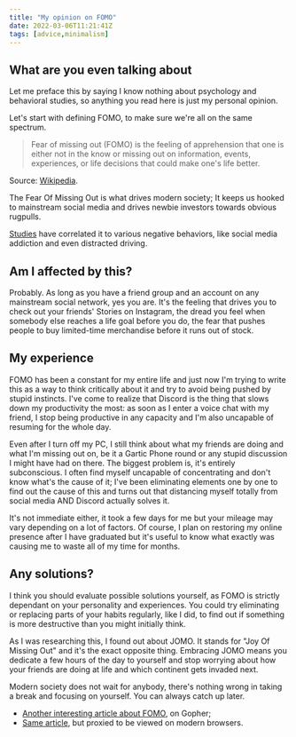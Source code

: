 ```yaml
---
title: "My opinion on FOMO"
date: 2022-03-06T11:21:41Z
tags: [advice,minimalism]
---
```


## What are you even talking about
Let me preface this by saying I know nothing about psychology and behavioral studies, so anything you read here is just my personal opinion.

Let's start with defining FOMO, to make sure we're all on the same spectrum.
> Fear of missing out (FOMO) is the feeling of apprehension that one is either not in the know or missing out on information, events, experiences, or life decisions that could make one's life better.

Source: [Wikipedia](https://en.wikipedia.org/wiki/Fear_of_missing_out).

The Fear Of Missing Out is what drives modern society; It keeps us hooked to mainstream social media and drives newbie investors towards obvious rugpulls.

[Studies](https://www.sciencedirect.com/science/article/abs/pii/S0747563213000800) have correlated it to various negative behaviors, like social media addiction and even distracted driving.

## Am I affected by this?
Probably. As long as you have a friend group and an account on any mainstream social network, yes you are.
It's the feeling that drives you to check out your friends' Stories on Instagram, the dread you feel when somebody else reaches a life goal before you do, the fear that pushes people to buy limited-time merchandise before it runs out of stock.

## My experience
FOMO has been a constant for my entire life and just now I'm trying to write this as a way to think critically about it and try to avoid being pushed by stupid instincts. I've come to realize that Discord is the thing that slows down my productivity the most: as soon as I enter a voice chat with my friend, I stop being productive in any capacity and I'm also uncapable of resuming for the whole day.

Even after I turn off my PC, I still think about what my friends are doing and what I'm missing out on, be it a Gartic Phone round or any stupid discussion I might have had on there. The biggest problem is, it's entirely subconscious. I often find myself uncapable of concentrating and don't know what's the cause of it; I've been eliminating elements one by one to find out the cause of this and turns out that distancing myself totally from social media AND Discord actually solves it.

It's not immediate either, it took a few days for me but your mileage may vary depending on a lot of factors. Of course, I plan on restoring my online presence after I have graduated but it's useful to know what exactly was causing me to waste all of my time for months.

## Any solutions?
I think you should evaluate possible solutions yourself, as FOMO is strictly dependant on your personality and experiences. You could try eliminating or replacing parts of your habits regularly, like I did, to find out if something is more destructive than you might initially think.

As I was researching this, I found out about JOMO. It stands for "Joy Of Missing Out" and it's the exact opposite thing.
Embracing JOMO means you dedicate a few hours of the day to yourself and stop worrying about how your friends are doing at life and which continent gets invaded next.

Modern society does not wait for anybody, there's nothing wrong in taking a break and focusing on yourself. You can always catch up later.

* [Another interesting article about FOMO](gopher://republic.circumlunar.space:70/0/~katolaz/phlog/20190219_fomo.txt), on Gopher;
* [Same article](https://gopherproxy.vern.cc/gopher/republic.circumlunar.space:70/0/~katolaz/phlog/20190219_fomo.txt), but proxied to be viewed on modern browsers.
